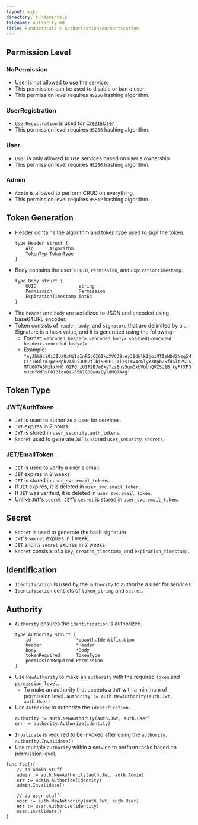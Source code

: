 ```yaml
---
layout: wiki
directory: fundamentals
filename: authority.md
title: Fundamentals > Authorization/Authentication
---
```

## Permission Level
### NoPermission
- User is not allowed to use the service.
- This permission can be used to disable or ban a user.
- This permission level requires `HS256` hashing algorithm.

### UserRegistration
- `UserRegistration` is used for [CreateUser](https://hwsc-org.github.io/wikis/app-gateway-svc/specifications.html#authenticateuser)
- This permission level requires `HS256` hashing algorithm.

### User
- `User` is only allowed to use services based on user's ownership.
- This permission level requires `HS256` hashing algorithm.

### Admin
- `Admin` is allowed to perform CRUD on everything.
- This permission level requires `HS512` hashing algorithm.

## Token Generation
- Header contains the algorithm and token type used to sign the token.
    ```golang
    type Header struct {
        Alg      Algorithm
        TokenTyp TokenType
    }
    ```
- Body contains the user's `UUID`, `Permission`, and `ExpirationTimestamp`.
    ```golang
    type Body struct {
        UUID                string
        Permission          Permission
        ExpirationTimestamp int64
    }
    ```
- The `header` and `body` are serialized to JSON and encoded using base64URL encoder.
- Token consists of `header`, `body`, and `signature` that are delimited by a `.`. Signature is a hash value, and it is generated using the following:
    - Format: `<encoded header>.<encoded body>.<hashed(<encoded header>.<encoded body>)>`
    - Example: `"eyJhbGciOiJIUzUxMiIsInR5cCI6IkpXVCJ9.eyJ1dWlkIjoiMTIzNDU2Nzg5MCIsInBlcm1pc3Npb24iOiJUb2tlbi5BRE1JTiIsImV4cGlyYXRpb25fdGltZSI6MTU0OTA5MzkxMH0.OZFQ_zU1F2BJm6kyYzsBns5qmOxbVbUnQV2SU1B_kyPfXPOmUd0fddRvF0I3IqaDz-55H7Q80w8zQyldMQ7AAg"`
    
## Token Type
### JWT/AuthToken
- `JWT` is used to authorize a user for services.
- `JWT` expires in 2 hours.
- `JWT` is stored in `user_security.auth_tokens`.
- `Secret` used to generate `JWT` is stored  `user_security.secrets`.

### JET/EmailToken
- `JET` is used to verify a user's email.
- `JET` expires in 2 weeks.
- `JET` is stored in `user_svc.email_tokens`.
- If `JET` expires, it is deleted in `user_svc.email_token`. 
- If `JET` was verifeid, it is deleted in `user_svc.email_token`. 
- Unlike `JWT`'s `secret`, `JET`'s `secret` is stored in `user_svc.email_token`.

## Secret
- `Secret` is used to generate the hash signature.
- `JWT`'s `secret` expires in 1 week.
- `JET` and its `secret` expires in 2 weeks.
- `Secret` consists of a `key`, `created_timestamp`, and `expiration_timestamp`.

## Identification
- `Identification` is used by the `authority` to authorize a user for services.
- `Identification` consists of `token_string` and `secret`.

## Authority
- `Authority` ensures the `identification` is authorized.
    ```golang
    type Authority struct {
        id                 *pbauth.Identification
        header             *Header
        body               *Body
        tokenRequired      TokenType
        permissionRequired Permission
    }
    ```
- Use `NewAuthority` to make an `authority` with the required `token` and `permission_level`.
    - To make an authority that accepts a `JWT` with a minimum of permission level.
        `authority := auth.NewAuthority(auth.Jwt, auth.User)`
- Use `Authorize` to authorize the `identification`.
    ```
    authority := auth.NewAuthority(auth.Jwt, auth.User)
    err := authority.Authorize(identity)
    ```
- `Invalidate` is required to be invoked after using the `authority`.
    `authority.Invalidate()`
- Use multiple `authority` within a service to perform tasks based on permission level.
```golang
func foo(){
    // do admin stuff
    admin := auth.NewAuthority(auth.Jwt, auth.Admin)
    err := admin.Authorize(identity)
    admin.Invalidate()
    
    // do user stuff
    user := auth.NewAuthority(auth.Jwt, auth.User)
    err := user.Authorize(identity)
    user.Invalidate()
}
```

